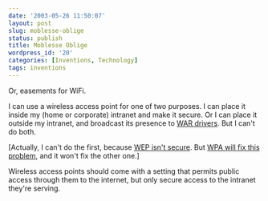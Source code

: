 ```yaml
---
date: '2003-05-26 11:50:07'
layout: post
slug: moblesse-oblige
status: publish
title: Moblesse Oblige
wordpress_id: '20'
categories: [Inventions, Technology]
tags: inventions
---
```


Or, easements for WiFi.

I can use a wireless access point for one of two purposes.  I can place it inside my (home or corporate) intranet and make it secure.  Or I can place it outside my intranet, and broadcast its presence to [WAR drivers](http://directory.google.com/Top/Computers/Data_Communications/Wireless/WarDriving/?il=1).  But I can't do both.

[Actually, I can't do the first, because [WEP isn't secure](http://www.cs.rice.edu/~astubble/wep/).  But [WPA will fix this problem](http://www.google.com/search?q=wpa+wep), and it won't fix the other one.]

Wireless access points should come with a setting that permits public access through them to the internet, but only secure access to the intranet they're serving.
